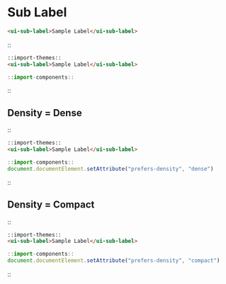 <!--
type: page
title: Sub Label
location: ./components/sub-label
layout: default
-->

# Sub Label

```html
<ui-sub-label>Sample Label</ui-sub-label>
```

::
```html
::import-themes::
<ui-sub-label>Sample Label</ui-sub-label>
```
```js
::import-components::
```
::


## Density = Dense
::
```html
::import-themes::
<ui-sub-label>Sample Label</ui-sub-label>
```
```js
::import-components::
document.documentElement.setAttribute("prefers-density", "dense")
```
::

## Density = Compact
::
```html
::import-themes::
<ui-sub-label>Sample Label</ui-sub-label>
```
```js
::import-components::
document.documentElement.setAttribute("prefers-density", "compact")
```
::